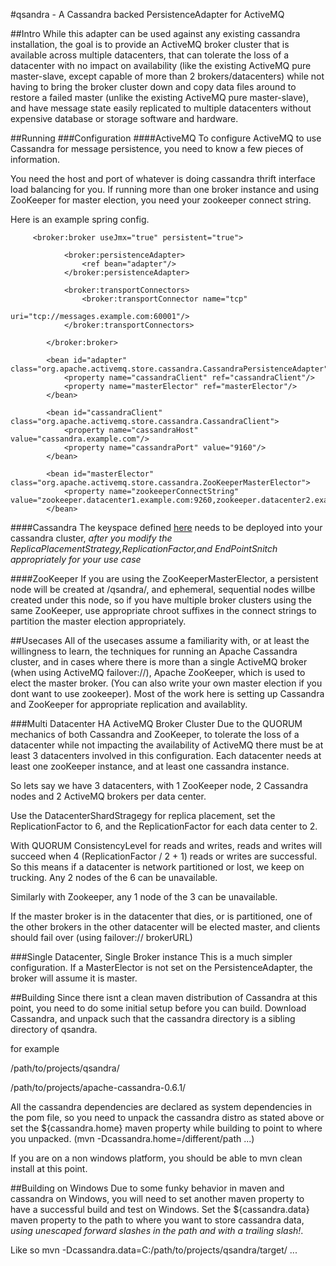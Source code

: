 #qsandra - A Cassandra backed PersistenceAdapter for ActiveMQ

##Intro
While this adapter can be used against any existing cassandra installation, the goal is to provide an ActiveMQ broker cluster
that is available across multiple datacenters, that can tolerate the loss of a datacenter with no impact on availability
(like the existing ActiveMQ pure master-slave, except capable of more than 2 brokers/datacenters) while not having to bring the broker cluster down and copy data files around to
 restore a failed master (unlike the existing ActiveMQ pure master-slave), and have message state easily replicated to multiple datacenters
 without expensive database or storage software and hardware.

##Running
###Configuration
####ActiveMQ
To configure ActiveMQ to use Cassandra for message persistence, you need to know a few pieces of information.

You need the host and port of whatever is doing cassandra thrift interface load balancing for you.
If running more than one broker instance and using ZooKeeper for master election, you need your zookeeper connect string.

Here is an example spring config.


         <broker:broker useJmx="true" persistent="true">

                <broker:persistenceAdapter>
                    <ref bean="adapter"/>
                </broker:persistenceAdapter>

                <broker:transportConnectors>
                    <broker:transportConnector name="tcp"
                                               uri="tcp://messages.example.com:60001"/>
                </broker:transportConnectors>

            </broker:broker>

            <bean id="adapter" class="org.apache.activemq.store.cassandra.CassandraPersistenceAdapter">
                <property name="cassandraClient" ref="cassandraClient"/>
                <property name="masterElector" ref="masterElector"/>
            </bean>

            <bean id="cassandraClient" class="org.apache.activemq.store.cassandra.CassandraClient">
                <property name="cassandraHost" value="cassandra.example.com"/>
                <property name="cassandraPort" value="9160"/>
            </bean>

            <bean id="masterElector" class="org.apache.activemq.store.cassandra.ZooKeeperMasterElector">
                <property name="zookeeperConnectString" value="zookeeper.datacenter1.example.com:9260,zookeeper.datacenter2.example.com:9260,zookeeper.datacenter3.example.com:9260"/>
            </bean>

####Cassandra
The keyspace defined [here](qsandra/blob/master/src/main/resources/keyspace.xml) needs to be deployed into your cassandra cluster, *after you modify
the ReplicaPlacementStrategy,ReplicationFactor,and EndPointSnitch appropriately for your use case* 

####ZooKeeper
If you are using the ZooKeeperMasterElector, a persistent node will be created at /qsandra/, and ephemeral, sequential nodes willbe created
under this node, so if you have multiple broker clusters using the same ZooKeeper, use appropriate chroot suffixes in the connect strings
to partition the master election appropriately.

##Usecases
All of the usecases assume a familiarity with, or at least the willingness to learn, the techniques for running an Apache Cassandra cluster,
and in cases where there is more than a single ActiveMQ broker (when using ActiveMQ failover://), Apache ZooKeeper, which is used to elect the
master broker. (You can also write your own master election if you dont want to use zookeeper). Most of the work here is setting up Cassandra
and ZooKeeper for appropriate replication and availablity.


###Multi Datacenter HA ActiveMQ Broker Cluster
Due to the QUORUM mechanics of both Cassandra and ZooKeeper, to tolerate the loss of a datacenter while not impacting the availability of ActiveMQ
there must be at least 3 datacenters involved in this configuration. Each datacenter needs at least one zooKeeper instance, and at least one cassandra instance.

So lets say we have 3 datacenters, with 1 ZooKeeper node, 2 Cassandra nodes and 2 ActiveMQ brokers per data center.

Use the DatacenterShardStragegy for replica placement, set the ReplicationFactor to 6, and the ReplicationFactor for each data center to 2.

With QUORUM ConsistencyLevel for reads and writes, reads and writes will succeed when 4 (ReplicationFactor / 2 + 1) reads or writes are successful.
So this means if a datacenter is network partitioned or lost, we keep on trucking. Any 2 nodes of the 6 can be unavailable.

Similarly with Zookeeper, any 1 node of the 3 can be unavailable.

If the master broker is in the datacenter that dies, or is partitioned, one of the other brokers in the other datacenter will be elected master,
and clients should fail over (using failover:// brokerURL)


###Single Datacenter, Single Broker instance
This is a much simpler configuration. If a MasterElector is not set on the PersistenceAdapter, the broker will assume it is master.



##Building
Since there isnt a clean maven distribution of Cassandra at this point, you need to do some initial setup before you can build.
Download Cassandra, and unpack such that the cassandra directory  is a sibling directory of qsandra.

for example

/path/to/projects/qsandra/

/path/to/projects/apache-cassandra-0.6.1/    

All the cassandra dependencies are declared as system dependencies in the pom file, so you need to unpack the cassandra distro as stated above
or set the ${cassandra.home} maven property while building to point to where you unpacked. (mvn -Dcassandra.home=/different/path ...)

If you are on a non windows platform, you should be able to mvn clean install at this point.

##Building on Windows
Due to some funky behavior in maven and cassandra on Windows, you will need to set another maven property to have a successful build and test on Windows.
Set the ${cassandra.data} maven property to the path to where you want to store cassandra data, *using unescaped forward slashes in the path and with a trailing slash!*.

Like so mvn -Dcassandra.data=C:/path/to/projects/qsandra/target/  ...